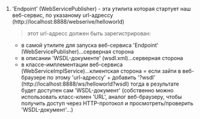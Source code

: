 
1. 'Endpoint' (WebServicePublisher) - эта утилита которая стартует наш веб-сервис, по указаному url-адрессу (http://localhost:8888/webserive/helloworld)
   > этот url-адресс должен быть зарегистрирован:
     - в самой утилите для запуска веб-сервиса 'Endpoint' (WebServicePublisher)...серверная сторона
     - в описании 'WSDL-документе' (wsdl.xml)...серверная сторона
     - в классе-имплементации веб-сервиса (WebServiceImplService)...клиентская сторона
     = если зайти в веб-браузере по этому 'url-адрессу' + добавить '?wsdl' (http://localhost:8888/ws/helloworld?wsdl) тогда в результате будет доступен сам 'WSDL-документ'
       (собственно можно использовать класс-клиен 'URL', аналог веб-браузеру, чтобы получить доступ через HTTP-протокол и просмотреть/проверить 'WSDL-документ'...)
     